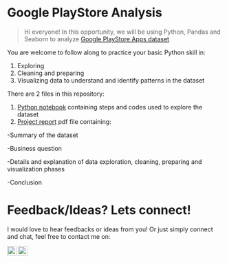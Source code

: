# Google PlayStore Analysis

>Hi everyone! In this opportunity, we will be using Python, Pandas and Seaborn to analyze [Google PlayStore Apps dataset](https://github.com/mcyaputra/Files/blob/main/googleplaystore.csv)

You are welcome to follow along to practice your basic Python skill in:
1. Exploring
2. Cleaning and preparing
3. Visualizing data to understand and identify patterns in the dataset

There are 2 files in this repository:

1. [Python notebook](/data_analysis.ipynb) containing steps and codes used to explore the dataset
2. [Project report](/project_report.pdf) pdf file containing: 

-Summary of the dataset

-Business question

-Details and explanation of data exploration, cleaning, preparing and visualization phases

-Conclusion

# Feedback/Ideas? Lets connect!

I would love to hear feedbacks or ideas from you! Or just simply connect and chat, feel free to contact me on:

<a href="https://www.linkedin.com/in/michaelyaputra/">
    <img align="left" width="22px" src="https://cdn.jsdelivr.net/npm/simple-icons@v3/icons/linkedin.svg"/>

</a>

<a href="https://github.com/mcyaputra">
    <img align="left" width="22px" src="https://cdn.jsdelivr.net/npm/simple-icons@v3/icons/github.svg" />

</a>
